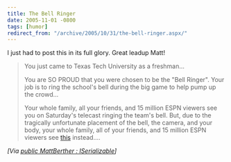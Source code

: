 ```yaml
---
title: The Bell Ringer
date: 2005-11-01 -0800
tags: [humor]
redirect_from: "/archive/2005/10/31/the-bell-ringer.aspx/"
---
```


I just had to post this in its full glory. Great leadup Matt!

> You just came to Texas Tech University as a freshman...
>
> You are SO PROUD that you were chosen to be the "Bell Ringer". Your
> job is to ring the school's bell during the big game to help pump up
> the crowd...
>
> Your whole family, all your friends, and 15 million ESPN viewers see
> you on Saturday's telecast ringing the team's bell. But, due to the
> tragically unfortunate placement of the bell, the camera, and your
> body, your whole family, all of your friends, and 15 million ESPN
> viewers see
> [this](http://www.mattberther.com/downloads/bellringer.wmv)
> instead....

*[Via [public MattBerther :
ISerializable](http://www.mattberther.com/2005/11/000685.html)]*

